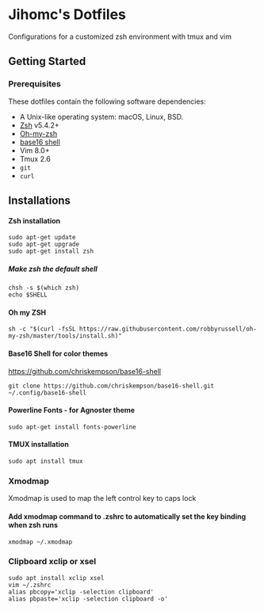 # Jihomc's Dotfiles

Configurations for a customized zsh environment with tmux and vim 
 
## Getting Started 

### Prerequisites

These dotfiles contain the following software dependencies:

* A Unix-like operating system: macOS, Linux, BSD. 
* [Zsh](https://zsh.org) v5.4.2+  
* [Oh-my-zsh](https://github.com/ohmyzsh/ohmyzsh)
* [base16 shell](https://github.com/chriskempson/base16-shell)
* Vim 8.0+
* Tmux 2.6
* `git`
* `curl`

## Installations

#### Zsh installation

```shell
sudo apt-get update
sudo apt-get upgrade
sudo apt-get install zsh
```

##### Make zsh the default shell

```shell
chsh -s $(which zsh)
echo $SHELL
```

#### Oh my ZSH

```shell
sh -c "$(curl -fsSL https://raw.githubusercontent.com/robbyrussell/oh-my-zsh/master/tools/install.sh)"
```

#### Base16 Shell for color themes 

https://github.com/chriskempson/base16-shell

```shell
git clone https://github.com/chriskempson/base16-shell.git ~/.config/base16-shell
```

#### Powerline Fonts - for Agnoster theme

```shell
sudo apt-get install fonts-powerline
```

#### TMUX installation

```shell
sudo apt install tmux
```

### Xmodmap

Xmodmap is used to map the left control key to caps lock

#### Add xmodmap command to .zshrc to automatically set the key binding when zsh runs

```shell
xmodmap ~/.xmodmap
```

### Clipboard xclip or xsel

```shell
sudo apt install xclip xsel
vim ~/.zshrc
alias pbcopy='xclip -selection clipboard'
alias pbpaste='xclip -selection clipboard -o'
```

